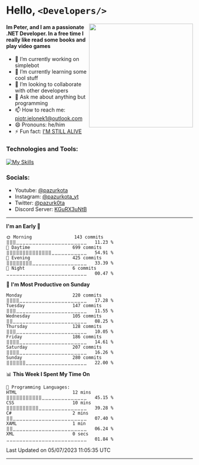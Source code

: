# Hello, `<Developers/>`

<img align="right" width="280" height="280" src="https://github.com/mayankchaudhary26/Cool-Readme-ideas/blob/master/data/octocat/heisencat.png" />

#### Im Peter, and I am a passionate .NET Developer. In a free time I really like read some books and play video games

- 🔭 I’m currently working on simplebot 
- 🌱 I’m currently learning some cool stuff
- 👯 I’m looking to collaborate with other developers
- 💬 Ask me about anything but programming 
- 📫 How to reach me: piotr.jelonek1@outlook.com 
- 😄 Pronouns: he/him 
- ⚡ Fun fact: [I'M STILL ALIVE](https://www.youtube.com/watch?v=6Nb4ey_bDks) 

### Technologies and Tools:
[![My Skills](https://skillicons.dev/icons?i=dotnet,unity,cs,idea,vscode,git)](https://skillicons.dev)

### Socials:
- Youtube: [@pazurkota](https://www.youtube.com/channel/UCrKoC91HIWOeypK74LE91tQ)
- Instagram: [@pazurkota_yt](https://www.instagram.com/pazurkota_yt/)
- Twitter: [@pazurk0ta](https://twitter.com/pazurk0ta)
- Discord Server: [KGuRX3uNtB](https://discord.gg/KGuRX3uNtB)

---

<!--START_SECTION:waka-->
**I'm an Early 🐤** 

```text
🌞 Morning                143 commits         ⣿⣿⣿⣀⣀⣀⣀⣀⣀⣀⣀⣀⣀⣀⣀⣀⣀⣀⣀⣀⣀⣀⣀⣀⣀   11.23 % 
🌆 Daytime                699 commits         ⣿⣿⣿⣿⣿⣿⣿⣿⣿⣿⣿⣿⣿⣿⣀⣀⣀⣀⣀⣀⣀⣀⣀⣀⣀   54.91 % 
🌃 Evening                425 commits         ⣿⣿⣿⣿⣿⣿⣿⣿⣀⣀⣀⣀⣀⣀⣀⣀⣀⣀⣀⣀⣀⣀⣀⣀⣀   33.39 % 
🌙 Night                  6 commits           ⣀⣀⣀⣀⣀⣀⣀⣀⣀⣀⣀⣀⣀⣀⣀⣀⣀⣀⣀⣀⣀⣀⣀⣀⣀   00.47 % 
```
📅 **I'm Most Productive on Sunday** 

```text
Monday                   220 commits         ⣿⣿⣿⣿⣀⣀⣀⣀⣀⣀⣀⣀⣀⣀⣀⣀⣀⣀⣀⣀⣀⣀⣀⣀⣀   17.28 % 
Tuesday                  147 commits         ⣿⣿⣿⣀⣀⣀⣀⣀⣀⣀⣀⣀⣀⣀⣀⣀⣀⣀⣀⣀⣀⣀⣀⣀⣀   11.55 % 
Wednesday                105 commits         ⣿⣿⣀⣀⣀⣀⣀⣀⣀⣀⣀⣀⣀⣀⣀⣀⣀⣀⣀⣀⣀⣀⣀⣀⣀   08.25 % 
Thursday                 128 commits         ⣿⣿⣿⣀⣀⣀⣀⣀⣀⣀⣀⣀⣀⣀⣀⣀⣀⣀⣀⣀⣀⣀⣀⣀⣀   10.05 % 
Friday                   186 commits         ⣿⣿⣿⣿⣀⣀⣀⣀⣀⣀⣀⣀⣀⣀⣀⣀⣀⣀⣀⣀⣀⣀⣀⣀⣀   14.61 % 
Saturday                 207 commits         ⣿⣿⣿⣿⣀⣀⣀⣀⣀⣀⣀⣀⣀⣀⣀⣀⣀⣀⣀⣀⣀⣀⣀⣀⣀   16.26 % 
Sunday                   280 commits         ⣿⣿⣿⣿⣿⣿⣀⣀⣀⣀⣀⣀⣀⣀⣀⣀⣀⣀⣀⣀⣀⣀⣀⣀⣀   22.00 % 
```


📊 **This Week I Spent My Time On** 

```text
💬 Programming Languages: 
HTML                     12 mins             ⣿⣿⣿⣿⣿⣿⣿⣿⣿⣿⣿⣀⣀⣀⣀⣀⣀⣀⣀⣀⣀⣀⣀⣀⣀   45.15 % 
CSS                      10 mins             ⣿⣿⣿⣿⣿⣿⣿⣿⣿⣿⣀⣀⣀⣀⣀⣀⣀⣀⣀⣀⣀⣀⣀⣀⣀   39.28 % 
C#                       2 mins              ⣿⣿⣀⣀⣀⣀⣀⣀⣀⣀⣀⣀⣀⣀⣀⣀⣀⣀⣀⣀⣀⣀⣀⣀⣀   07.40 % 
XAML                     1 min               ⣿⣿⣀⣀⣀⣀⣀⣀⣀⣀⣀⣀⣀⣀⣀⣀⣀⣀⣀⣀⣀⣀⣀⣀⣀   06.24 % 
XML                      0 secs              ⣀⣀⣀⣀⣀⣀⣀⣀⣀⣀⣀⣀⣀⣀⣀⣀⣀⣀⣀⣀⣀⣀⣀⣀⣀   01.84 % 
```


 Last Updated on 05/07/2023 11:05:35 UTC
<!--END_SECTION:waka-->

---
